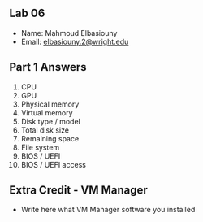 ## Lab 06

- Name: Mahmoud Elbasiouny
- Email: elbasiouny.2@wright.edu

## Part 1 Answers

1. CPU
2. GPU
3. Physical memory
4. Virtual memory
5. Disk type / model
6. Total disk size
7. Remaining space
8. File system
9. BIOS / UEFI
10. BIOS / UEFI access

## Extra Credit - VM Manager

- Write here what VM Manager software you installed
